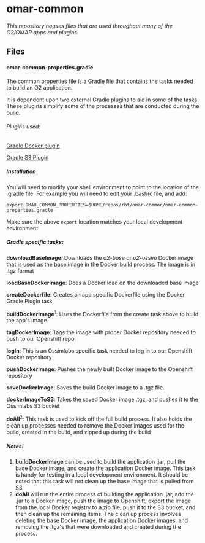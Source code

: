# omar-common
*This repository houses files that are used throughout many of the O2/OMAR apps and plugins.*

## Files
#### omar-common-properties.gradle
The common properties file is a  [Gradle](https://gradle.org/) file that contains the tasks needed to build an O2 application.

It is dependent upon two external Gradle plugins to aid in some of the tasks.  These plugins simplify some of the processes that are conducted during the build.

###### Plugins used:

[Gradle Docker plugin](https://github.com/bmuschko/gradle-docker-plugin)

[Gradle S3 Plugin](https://github.com/skhatri/gradle-s3-plugin)

##### Installation

You will need to modify your shell environment to point to the location of the .gradle file.
For example you will need to edit your .bashrc file, and add:

```
export OMAR_COMMON_PROPERTIES=$HOME/repos/rbt/omar-common/omar-common-properties.gradle
```
Make sure the above `export` location matches your local development environment.

##### Gradle specific tasks:
**downloadBaseImage**: Downloads the _o2-base_ or _o2-ossim_ Docker image that is used as the base image in the Docker build process.  The image is in .tgz format

**loadBaseDockerImage**: Does a Docker load on the downloaded base image

**createDockerfile**: Creates an app specific Dockerfile using the Docker Gradle Plugin task

**buildDockerImage**<sup>1</sup>: Uses the Dockerfile from the create task above to build the app's image

**tagDockerImage**: Tags the image with proper Docker repository needed to push to our Openshift repo

**logIn**: This is an Ossimlabs specific task needed to log in to our Openshift Docker repository

**pushDockerImage**: Pushes the newly built Docker image to the Openshift repository

**saveDockerImage**: Saves the build Docker image to a .tgz file.

**dockerImageToS3**:  Takes the saved Docker image .tgz, and pushes it to the Ossimlabs S3 bucket

**doAll**<sup>2</sup>: This task is used to kick off the full build process.  It also holds the clean up processes needed to remove the Docker images used for the build, created in the build, and zipped up during the build

##### Notes:
1. **buildDockerImage** can be used to build the application .jar, pull the base Docker image, and create the application Docker image.  This task is handy for testing in a local development environment.  It should be noted that this task will not clean up the base image that is pulled from S3.
2. **doAll** will run the entire process of building the application .jar, add the .jar to a Docker image, push the image to Openshift, export the image from the local Docker registry to a zip file, push it to the S3 bucket, and then clean up the remaining items.  The clean up process involves deleting the base Docker image, the application Docker images, and removing the .tgz's that were downloaded and created during the process.
